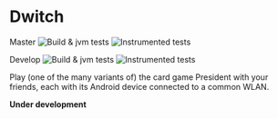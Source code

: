 # Dwitch

Master
![Build & jvm tests](https://github.com/michaelheiniger/dwitchk/actions/workflows/jvm-tests.yml/badge.svg?branch=master)
![Instrumented tests](https://github.com/github/docs/actions/workflows/instrumented-tests.yml/badge.svg?branch=master)

Develop
![Build & jvm tests](https://github.com/michaelheiniger/dwitchk/actions/workflows/jvm-tests.yml/badge.svg?branch=develop)
![Instrumented tests](https://github.com/github/docs/actions/workflows/instrumented-tests.yml/badge.svg?branch=develop)


Play (one of the many variants of) the card game President with your friends, each with its Android device connected to a common WLAN.

**Under development**

